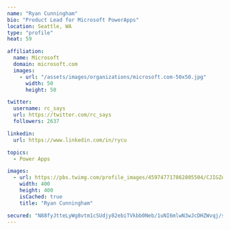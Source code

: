 ```yaml
---
name: "Ryan Cunningham"
bio: "Product Lead for Microsoft PowerApps"
location: Seattle, WA
type: "profile"
heat: 59

affiliation:
  name: Microsoft
  domain: microsoft.com
  images:
    - url: "/assets/images/organizations/microsoft.com-50x50.jpg"
      width: 50
      height: 50

twitter:
  username: rc_says
  url: https://twitter.com/rc_says
  followers: 2637

linkedin:
  url: https://www.linkedin.com/in/rycu

topics:
  - Power Apps

images:
  - url: https://pbs.twimg.com/profile_images/459747717862805504/CJIGZejd_400x400.png
    width: 400
    height: 400
    isCached: true
    title: "Ryan Cunningham"

secured: "N88fyJtteLyWg8vtm1cSUdjy82ebiTVkbb0Neb/1uNI6mlwN3wJcDHZWvqj/sKfkhOhQLinTfilC1e/qTajxakPlIJ4Paj7t4WMIQ88PTB0oyC3QfIzi4OF7MmepSeZJKDw6Mklm4H/1z/9C6ms6WIFtmN6U2tbJOrLNlSFQb0awJCn+45Jiev7jq1XpmurFYrvNQRc4zYWK5yEE0reT9HLWxDNYWpbIPNk1K/MsN0HnZtB9z0fXCsxVZLUkkVolOdEWFMP/QfOAkaRzOZBNgrg7qmHg8w99y5LOtQkKmbCgK5D7lPfESFxMjcliwPKD5sDXUXSTK+WixR+NCphfXy7Gjuj01cWpI8Kg0xlT561SeYIpsP0ZMH4tJ/8oT+6nowc0ylQu/+3y3l3OZmgeot7lidfPt6vgjyKIbNdlTWM=;io9M+cx85kjglhXHOfrQcg=="
---
```


